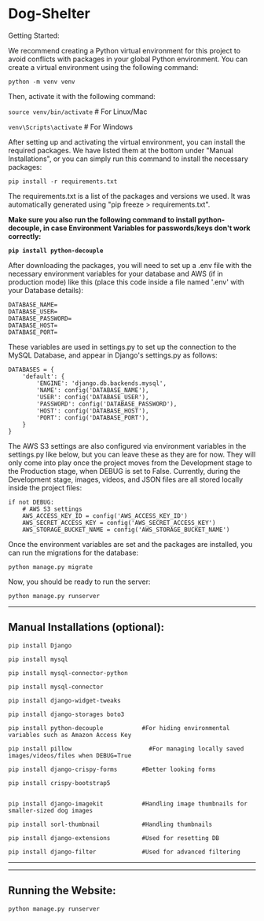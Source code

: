 
# Dog-Shelter
Getting Started:

We recommend creating a Python virtual environment for this project to avoid conflicts with packages in your global Python environment. You can create a virtual environment using the following command:

`python -m venv venv`

Then, activate it with the following command:

`source venv/bin/activate`  # For Linux/Mac

`venv\Scripts\activate`     # For Windows

After setting up and activating the virtual environment, you can install the required packages. We have listed them at the bottom under "Manual Installations", or you can simply run this command to install the necessary packages:

`pip install -r requirements.txt`

The requirements.txt is a list of the packages and versions we used. It was automatically generated using "pip freeze > requirements.txt".

**Make sure you also run the following command to install python-decouple, in case Environment Variables for passwords/keys don't work correctly:**

**`pip install python-decouple`**



After downloading the packages, you will need to set up a .env file with the necessary environment variables for your database and AWS (if in production mode) like this (place this code inside a file named '.env' with your Database details):
```
DATABASE_NAME=
DATABASE_USER=
DATABASE_PASSWORD=
DATABASE_HOST=
DATABASE_PORT=
```

These variables are used in settings.py to set up the connection to the MySQL Database, and appear in Django's settings.py as follows:
```
DATABASES = {
    'default': {
        'ENGINE': 'django.db.backends.mysql',
        'NAME': config('DATABASE_NAME'),
        'USER': config('DATABASE_USER'),
        'PASSWORD': config('DATABASE_PASSWORD'),
        'HOST': config('DATABASE_HOST'),
        'PORT': config('DATABASE_PORT'),
    }
}
```


The AWS S3 settings are also configured via environment variables in the settings.py like below, but you can leave these as they are for now. They will only come into play once the project moves from the Development stage to the Production stage, when DEBUG is set to False. Currently, during the Development stage, images, videos, and JSON files are all stored locally inside the project files:
```
if not DEBUG:
    # AWS S3 settings
    AWS_ACCESS_KEY_ID = config('AWS_ACCESS_KEY_ID')
    AWS_SECRET_ACCESS_KEY = config('AWS_SECRET_ACCESS_KEY')
    AWS_STORAGE_BUCKET_NAME = config('AWS_STORAGE_BUCKET_NAME')
```



Once the environment variables are set and the packages are installed, you can run the migrations for the database:

`python manage.py migrate`

Now, you should be ready to run the server:

`python manage.py runserver`



----------------------------------------
Manual Installations (optional):
----------------------------------------
```
pip install Django

pip install mysql

pip install mysql-connector-python

pip install mysql-connector

pip install django-widget-tweaks

pip install django-storages boto3

pip install python-decouple           #For hiding environmental variables such as Amazon Access Key

pip install pillow		                #For managing locally saved images/videos/files when DEBUG=True

pip install django-crispy-forms	      #Better looking forms

pip install crispy-bootstrap5


pip install django-imagekit           #Handling image thumbnails for smaller-sized dog images

pip install sorl-thumbnail	          #Handling thumbnails

pip install django-extensions 	      #Used for resetting DB

pip install django-filter             #Used for advanced filtering

```


____________________
----------------------------------------
Running the Website:
----------------------------------------
`python manage.py runserver`
